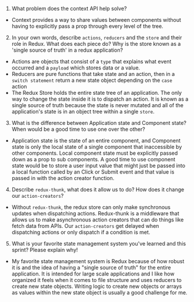 1. What problem does the context API help solve?

- Context provides a way to share values between components without having to explicitly pass a prop through every level of the tree.

2. In your own words, describe `actions`, `reducers` and the `store` and their role in Redux. What does each piece do? Why is the store known as a 'single source of truth' in a redux application?

- Actions are objects that consist of a `type` that explains what event occurred and a `payload` which stores data or a value.
- Reducers are pure functions that take state and an action, then in a `switch statement` return a new state object depending on the `case` action
- The Redux Store holds the entire state tree of an application. The only way to change the state inside it is to dispatch an action. It is known as a single source of truth because the state is never mutated and all of the application's state is in an object tree within a single `store`.

3. What is the difference between Application state and Component state? When would be a good time to use one over the other?

- Application state is the state of an entire component, and Component state is only the local state of a single component that inaccessible by other components. Local component state must be explicitly passed down as a prop to sub components. A good time to use component state would be to store a user input value that might just be passed into a local function called by an Click or Submit event and that value is passed in with the action creator function.

4. Describe `redux-thunk`, what does it allow us to do? How does it change our `action-creators`?

- Without `redux-thunk`, the redux store can only make synchronous updates when dispatching actions. Redux-thunk is a middleware that allows us to make asynchronous action creators that can do things like fetch data from APIs. Our `action-creators` get delayed when dispatching actions or only dispatch if a condition is met.

5. What is your favorite state management system you've learned and this sprint? Please explain why!

- My favorite state management system is Redux because of how robust it is and the idea of having a "single source of truth" for the entire application. It is intended for large scale applications and I like how organized it feels when it comes to file structure and uses reducers to create new state objects. Writing logic to create new objects or arrays as values within the new state object is usually a good challenge for me.
